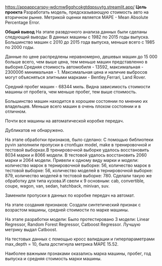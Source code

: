 https://appappcarspy-wdcmw6gqhcokgtdqpsuytg.streamlit.app/
**Цель проекта**
Разработать модель, предсказывающую стоимость авто на вторичном рынке. Метрикой оценки является MAPE - Mean Absolute Percentage Error.

**Общий вывод**
На этапе развдочного анализа данных были сделаны следующий выводы:
В данных машины с 1982 по 2015 годы выпуска. Большинство машин с 2010 до 2015 года выпуска, меньше всего с 1985 по 2000 годы.

Данные по цене распредлены неравномерно, дешевых машин до 15 000 больше всего, чем выше цена, тем меньше машин представленно в выборке.Средняя стоимость автомобиля - 13592, максимальная - 230000б минимальная - 1. Максимальная цена и наличие выбросов могут объясняться элитными марками - Bentley,Ferrari, Land Rover.

Средний пробег машин - 68344 миль. Видна зависимость стоимости машины от пробега, чем меньше пробег, тем выше стоимость.

Большинство машин находится в хорошем состоянии по мнению их владельцев. Меньше всего машин в очень плохом состоянии и в отличном.

Почти все машины на автоматической коробке передач.

Дубликатов не обнаружено.

На этапе обработки признаков, было сделано:
С помощью библиотеки pyvin заполнили пропуски в столбцах model, make в тренировочной и тестовой выборках.В тренировочной выборке удалось восстановить 8034 марки и 8066 модели. В тестовой удалось восстановить 2060 марки и 2064 модели. Привели к одному виду марки и модели: количество марок в тернировочной выборке: 56, количество марок в тестовой выборке: 56, количество моделей в тернировочной выборке: 879, количество моделей в тестовой выборке: 780. Сделали такую же обработку для типа кузова.И свели к 9 основным: cab, convertible, coupe, wagon, van, sedan, hatchback, minivan, suv.

Заменили пропуски в данных по коробке передач на автомат.

На этапе создания признаков:
Создали синтетический признак с возрастом машины, средней стоимости по марке машины.

На этапе разработки модели:
Было протестировано 3 модели: Linear Regressor, Random Forest Regressor, Catboost Regressor. Лучшую метрику выдал Catboost.

На тестовых данных с помощью кросс валидации и гиперпараметрами max_depth = 10, была достигнула метрика MAPE 15.52.

Наиболее важными прзнаками оказались марка машины, пробег, год выпуска и средняя стоимость марки машины.
